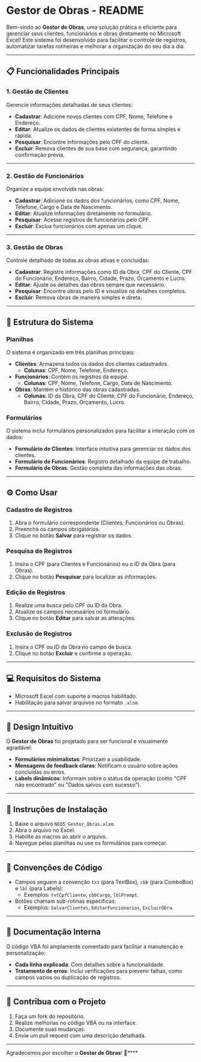 # **Gestor de Obras - README**

Bem-vindo ao **Gestor de Obras**, uma solução prática e eficiente para gerenciar seus clientes, funcionários e obras diretamente no Microsoft Excel! Este sistema foi desenvolvido para facilitar o controle de registros, automatizar tarefas rotineiras e melhorar a organização do seu dia a dia.

---

## **📋 Funcionalidades Principais**

### **1. Gestão de Clientes**
Gerencie informações detalhadas de seus clientes:
- **Cadastrar**: Adicione novos clientes com CPF, Nome, Telefone e Endereço.
- **Editar**: Atualize os dados de clientes existentes de forma simples e rápida.
- **Pesquisar**: Encontre informações pelo CPF do cliente.
- **Excluir**: Remova clientes de sua base com segurança, garantindo confirmação prévia.

---

### **2. Gestão de Funcionários**
Organize a equipe envolvida nas obras:
- **Cadastrar**: Adicione os dados dos funcionários, como CPF, Nome, Telefone, Cargo e Data de Nascimento.
- **Editar**: Atualize informações diretamente no formulário.
- **Pesquisar**: Acesse registros de funcionários pelo CPF.
- **Excluir**: Exclua funcionários com apenas um clique.

---

### **3. Gestão de Obras**
Controle detalhado de todas as obras ativas e concluídas:
- **Cadastrar**: Registre informações como ID da Obra, CPF do Cliente, CPF do Funcionário, Endereço, Bairro, Cidade, Prazo, Orçamento e Lucro.
- **Editar**: Ajuste os detalhes das obras sempre que necessário.
- **Pesquisar**: Encontre obras pelo ID e visualize os detalhes completos.
- **Excluir**: Remova obras de maneira simples e direta.

---

## **📂 Estrutura do Sistema**

### **Planilhas**
O sistema é organizado em três planilhas principais:
- **Clientes**: Armazena todos os dados dos clientes cadastrados.
  - **Colunas**: CPF, Nome, Telefone, Endereço.
- **Funcionários**: Contém os registros da equipe.
  - **Colunas**: CPF, Nome, Telefone, Cargo, Data de Nascimento.
- **Obras**: Mantém o histórico das obras cadastradas.
  - **Colunas**: ID da Obra, CPF do Cliente, CPF do Funcionário, Endereço, Bairro, Cidade, Prazo, Orçamento, Lucro.

### **Formulários**
O sistema inclui formulários personalizados para facilitar a interação com os dados:
- **Formulário de Clientes**: Interface intuitiva para gerenciar os dados dos clientes.
- **Formulário de Funcionários**: Registro detalhado da equipe de trabalho.
- **Formulário de Obras**: Gestão completa das informações das obras.

---

## **⚙️ Como Usar**

### **Cadastro de Registros**
1. Abra o formulário correspondente (Clientes, Funcionários ou Obras).
2. Preencha os campos obrigatórios.
3. Clique no botão **Salvar** para registrar os dados.

### **Pesquisa de Registros**
1. Insira o CPF (para Clientes e Funcionários) ou o ID da Obra (para Obras).
2. Clique no botão **Pesquisar** para localizar as informações.

### **Edição de Registros**
1. Realize uma busca pelo CPF ou ID da Obra.
2. Atualize os campos necessários no formulário.
3. Clique no botão **Editar** para salvar as alterações.

### **Exclusão de Registros**
1. Insira o CPF ou ID da Obra no campo de busca.
2. Clique no botão **Excluir** e confirme a operação.

---

## **💻 Requisitos do Sistema**
- Microsoft Excel com suporte a macros habilitado.
- Habilitação para salvar arquivos no formato `.xlsm`.

---

## **🎨 Design Intuitivo**
O **Gestor de Obras** foi projetado para ser funcional e visualmente agradável:
- **Formulários minimalistas**: Priorizam a usabilidade.
- **Mensagens de feedback claras**: Notificam o usuário sobre ações concluídas ou erros.
- **Labels dinâmicos**: Informam sobre o status da operação (como "CPF não encontrado" ou "Dados salvos com sucesso").

---

## **🚀 Instruções de Instalação**
1. Baixe o arquivo `NEQ5_Gestor_Obras.xlsm`.
2. Abra o arquivo no Excel.
3. Habilite as macros ao abrir o arquivo.
4. Navegue pelas planilhas ou use os formulários para começar.

---

## **📌 Convenções de Código**
- Campos seguem a convenção `txt` (para TextBox), `cbb` (para ComboBox) e `lbl` (para Labels):
  - Exemplos: `txtCpfCliente`, `cbbCargo`, `lblPrompt`.
- Botões chamam sub-rotinas específicas:
  - Exemplos: `SalvarClientes`, `EditarFuncionarios`, `ExcluirObra`.

---

## **📖 Documentação Interna**
O código VBA foi amplamente comentado para facilitar a manutenção e personalização:
- **Cada linha explicada**: Com detalhes sobre a funcionalidade.
- **Tratamento de erros**: Inclui verificações para prevenir falhas, como campos vazios ou duplicação de registros.

---

## **🤝 Contribua com o Projeto**
1. Faça um fork do repositório.
2. Realize melhorias no código VBA ou na interface.
3. Documente suas mudanças.
4. Envie um pull request com uma descrição detalhada.

---

Agradecemos por escolher o **Gestor de Obras**! 🚧****
